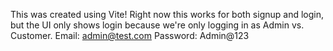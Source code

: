 This was created using Vite! Right now this works for both signup and login, but the UI only shows login because we're only logging in as Admin vs. Customer. Email: admin@test.com Password: Admin@123
